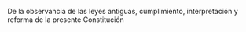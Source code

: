 De la observancia de las leyes antiguas, cumplimiento, interpretación y reforma
de la presente Constitución
